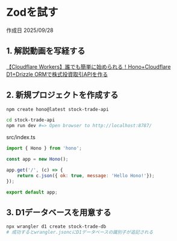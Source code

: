 # Zodを試す

作成日 2025/09/28

## 1. 解説動画を写経する

[【Cloudflare Workers】誰でも簡単に始められる！Hono+Cloudflare D1+Drizzle ORMで株式投資取引APIを作る](https://www.youtube.com/watch?v=nVuZiBAXJo0)

## 2. 新規プロジェクトを作成する

```bash
npm create hono@latest stock-trade-api

cd stock-trade-api
npm run dev #=> Open browser to http://localhost:8787/
```

src/index.ts

```javascript
import { Hono } from 'hono';

const app = new Hono();

app.get('/', (c) => {
    return c.json({ ok: true, message: 'Hello Hono!'});
});

export default app;
```

## 3.  D1データベースを用意する

```bash
npx wrangler d1 create stock-trade-db
# 成功するとwrangler.jsoncにD1データベースの識別子が追記される
```
